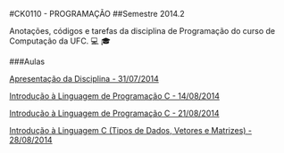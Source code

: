 #CK0110 - PROGRAMAÇÃO
##Semestre 2014.2

Anotações, códigos e tarefas da disciplina de Programação do curso de Computação da UFC. 💻 🎓

###Aulas

[Apresentação da Disciplina - 31/07/2014](https://github.com/vinimdocarmo/CK0110/tree/master/31-07-2014)

[Introdução à Linguagem de Programação C - 14/08/2014](https://github.com/vinimdocarmo/CK0110/tree/master/14-08-2014)

[Introdução à Linguagem de Programação C - 21/08/2014](https://github.com/vinimdocarmo/CK0110/tree/master/21-08-2014)

[Introdução à Linguagem C (Tipos de Dados, Vetores e Matrizes) - 28/08/2014](https://github.com/vinimdocarmo/CK0110/tree/master/28-08-2014)
